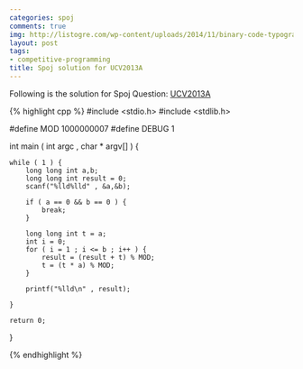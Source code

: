 ```yaml
---
categories: spoj
comments: true
img: http://listogre.com/wp-content/uploads/2014/11/binary-code-typography-hd-wallpaper-1920x1080-2619-672x372.png
layout: post
tags:
- competitive-programming
title: Spoj solution for UCV2013A
---
```


Following is the solution for Spoj Question: [UCV2013A](http://www.spoj.com/problems/UCV2013A/)

{% highlight cpp %}
#include <stdio.h>
#include <stdlib.h>

#define MOD 1000000007
#define DEBUG 1

int main ( int argc , char * argv[] ) {

	while ( 1 ) {
		long long int a,b;
		long long int result = 0;
		scanf("%lld%lld" , &a,&b);

		if ( a == 0 && b == 0 ) {
			break;
		}

		long long int t = a;
		int i = 0;
		for ( i = 1 ; i <= b ; i++ ) {
			result = (result + t) % MOD;
			t = (t * a) % MOD;
		}

		printf("%lld\n" , result);

	}

	return 0;
}

{% endhighlight %}